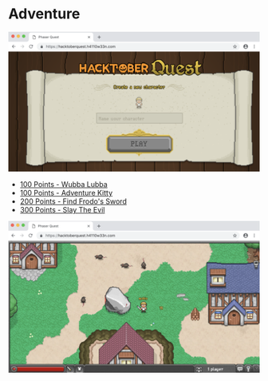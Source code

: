 # Adventure

![](img/adventure.png)

- [100 Points - Wubba Lubba](100_wubba_lubba.md)
- [100 Points - Adventure Kitty](100_adventure_kitty.md)
- [200 Points - Find Frodo's Sword](200_find_frodos_sword.md)
- [300 Points - Slay The Evil](300_slay_the_evil.md)

![](img/adventure_logged_in.png)
